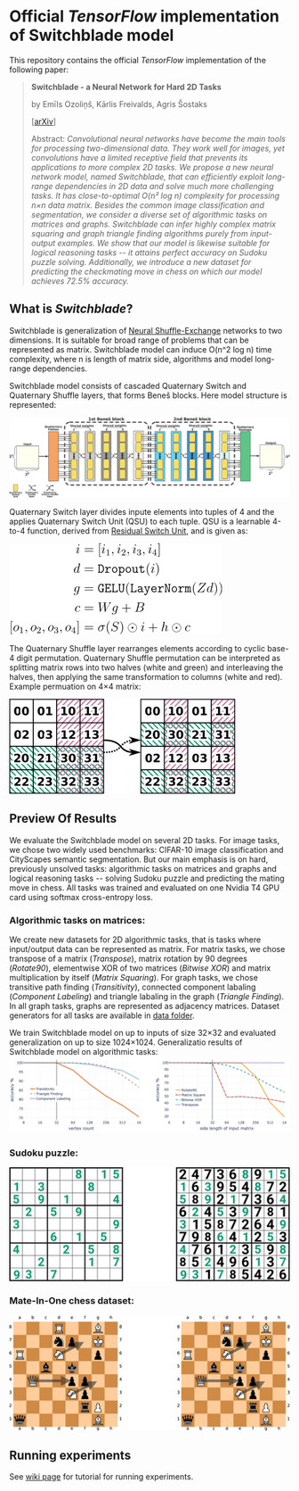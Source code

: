 # Official _TensorFlow_ implementation of Switchblade model

This repository contains the official _TensorFlow_ implementation of the following paper:

>**Switchblade - a Neural Network for Hard 2D Tasks**
>
> by Emīls Ozoliņš, Kārlis Freivalds, Agris Šostaks
>
> [[arXiv]()]
>
>Abstract: _Convolutional neural networks have become the main tools for
> processing two-dimensional data. They work well for images, yet convolutions
> have a limited receptive field that prevents its applications to more
> complex 2D tasks. We propose a new neural network model, named Switchblade,
> that can efficiently exploit long-range dependencies in 2D data and
> solve much more challenging tasks. It has close-to-optimal  O(n² log n) 
>complexity for processing n×n data matrix. Besides the common image
> classification and segmentation,  we consider a diverse set of algorithmic 
>tasks on matrices and graphs. Switchblade can infer highly complex matrix 
>squaring and graph triangle finding algorithms purely from input-output
> examples. We show that our model is likewise suitable for logical 
>reasoning tasks -- it attains perfect accuracy on Sudoku puzzle solving.
> Additionally, we introduce a new dataset for predicting the checkmating
> move in chess on which our model achieves 72.5% accuracy._

## What is _Switchblade_?

Switchblade is generalization of [Neural Shuffle-Exchange](https://github.com/LUMII-Syslab/shuffle-exchange) networks to two dimensions. 
It is suitable for broad range of problems that can be represented as matrix. Switchblade model
can induce O(n^2 log n) time complexity, where n is length of matrix side, algorithms and model long-range dependencies.

Switchblade model consists of cascaded Quaternary Switch and Quaternary Shuffle layers, that forms
Beneš blocks. Here model structure is represented:

![](assets/switchblade_model.jpg)

Quaternary Switch layer divides inpute elements into tuples of 4 and the applies
Quaternary Switch Unit (QSU) to each tuple. QSU is a learnable
4-to-4 function, derived from [Residual Switch Unit](https://github.com/LUMII-Syslab/RSE), and is given as:

![](assets/qsu.png)

The Quaternary Shuffle layer rearranges elements according to cyclic base-4 digit permutation.
Quaternary Shuffle permutation can be interpreted as splitting matrix rows into two halves 
(white and green) and interleaving the halves, then applying the same
transformation to columns (white and red). 
Example permuation on 4×4 matrix:

![](assets/quaternary_shuffle.jpg)

## Preview Of Results
We evaluate the Switchblade model on several 2D tasks. For image tasks, we chose two widely used benchmarks: CIFAR-10 image classification and CityScapes semantic segmentation. But our main emphasis is on hard, previously unsolved tasks: algorithmic tasks on matrices and graphs and logical reasoning tasks -- solving Sudoku puzzle and predicting the mating move in chess. All tasks was trained and evaluated on one Nvidia T4 GPU card using softmax cross-entropy loss.

### Algorithmic tasks on matrices:
We create new datasets for 2D algorithmic tasks, that is tasks where input/output data can be represented as matrix.
For matrix tasks, we chose transpose of a matrix (_Transpose_), matrix rotation by 90 degrees (_Rotate90_), elementwise XOR of two matrices (_Bitwise XOR_) and matrix multiplication by itself (_Matrix Squaring_). For graph tasks, we chose transitive path finding (_Transitivity_), connected component labaling (_Component Labeling_) and triangle labaling in the graph (_Triangle Finding_). In all graph tasks, graphs are represented as adjacency matrices. Dataset generators for all tasks are available in [data folder](data/).

We train Switchblade model on up to inputs of size 32×32 and evaluated generalization on up to size 1024×1024. Generalizatio results of Switchblade model on algorithmic tasks:
![](assets/algorithmic.jpg) 

###  Sudoku puzzle:


![](assets/sudoku.jpg)

### Mate-In-One chess dataset:

![](assets/chess.jpg)

## Running experiments
See [wiki page](https://github.com/LUMII-Syslab/Switchblade/wiki/Running-experiments) for tutorial for running experiments. 
